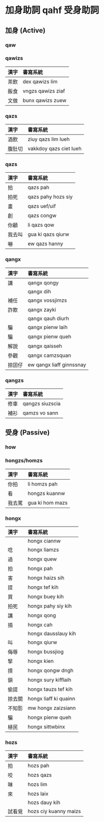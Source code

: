 # 加身助詞 qahf 受身助詞

## 加身 (Active)

### qaw

### qawizs

| 漢字 | 書寫系統 |
| :--- | :--- |
| 茶飲 | dex qawizs lim |
| 飯食 | vngzs qawizs ziaf |
| 文做 | bunx qawizs zuew |

### qazs

| 漢字 | 書寫系統 |
| :--- | :--- |
| 酒飲 | ziuy qazs lim lueh |
| 腹肚切 | vakkdoy qazs ciet lueh |

### qazs

| 漢字 | 書寫系統 |
| :--- | :--- |
| 拍 | qazs pah |
| 拍死 | qazs pahy hozs siy |
| 畫 | qazs uef/uif |
| 創 | qazs congw |
| 你顧 | li qazs qow |
| 我去叫 | gua ki qazs qiurw |
| 嚇 | ew qazs hanny |

### qangx

| 漢字 | 書寫系統 |
| :--- | :--- |
| 講 | qangx qongy |
|| qangx dih |
| 補任 | qangx vossjimzs |
| 詐欺 | qangx zayki |
|| qangx qauh diurh |
| 騙 | qangx pienw laih |
| 騙 | qangx pienw queh |
| 解說 | qangx qaisseh |
| 參觀 | qangx camzsquan |
| 掠囝仔 | ew qangx liaff ginnssnay |


### qangzs

| 漢字 | 書寫系統 |
| :--- | :--- |
| 修車 | qangzs siuzscia |
| 補衫 | qamzs vo sann |

## 受身 (Passive)

### how

### hongzs/homzs

| 漢字 | 書寫系統 |
| :--- | :--- |
| 你拍 | li homzs pah |
| 看 | hongzs kuannw |
| 我去罵 | gua ki hom mazs |

### hongx

| 漢字 | 書寫系統 |
| :--- | :--- |
|  | hongx ciannw |
| 唸 | hongx liamzs |
| 過 | hongx quew |
| 拍 | hongx pah |
| 害 | hongx haizs sih |
| 提 | hongx tef kih |
| 買 | hongx buey kih |
| 拍死 | hongx pahy siy kih |
| 講 | hongx qong |
| 插 | hongx cah |
|| hongx dausslauy kih |
| 叫 | hongx qiurw |
| 侮辱 | hongx bussjiog |
| 掔 | hongx kien |
| 摃 | hongx qongw dngh |
| 鎖 | hongx sury kifflaih |
| 偷提 | hongx tauzs tef kih |
| 掠去關 | hongx liaff ki quainn |
| 不知影 | mw hongx zaizsiann |
| 騙 | hongx pienw queh |
| 植民 | hongx sittwbinx |

### hozs

| 漢字 | 書寫系統 |
| :--- | :--- |
| 拍 | hozs pah |
| 咬 | hozs qazs |
| 啉 | hozs lim |
| 來 | hozs laix |
|| hozs dauy kih |
| 試看覓 | hozs ciy kuanny maizs |
